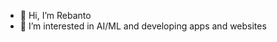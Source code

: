 - 👋 Hi, I’m Rebanto
- 👀 I’m interested in AI/ML and developing apps and websites
<!---
rebanto/rebanto is a ✨ special ✨ repository because its `README.md` (this file) appears on your GitHub profile.
You can click the Preview link to take a look at your changes.
--->
